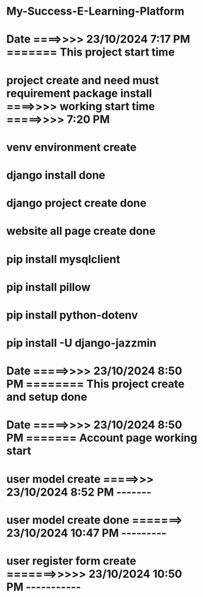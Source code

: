 
# My-Success-E-Learning-Platform

# Date ====>>>> 23/10/2024 7:17 PM ======= This project start time

# project create and need must requirement package install ====>>>> working start time =====>>>> 7:20 PM

# venv environment create
# django install done
# django project create done
# website all page create done
# pip install mysqlclient
# pip install pillow
# pip install python-dotenv
# pip install -U django-jazzmin

# Date =====>>>> 23/10/2024 8:50 PM ======== This project create and setup done

# Date =====>>>> 23/10/2024 8:50 PM ======= Account page working start

# user model create =====>>> 23/10/2024 8:52 PM -------
# user model create done =======> 23/10/2024 10:47 PM ---------

# user register form create =======>>>>> 23/10/2024 10:50 PM -----------

